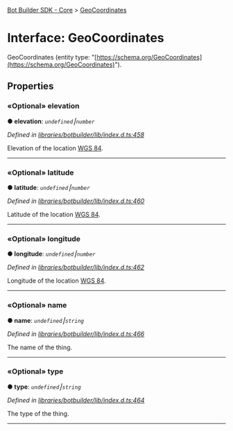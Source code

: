 [Bot Builder SDK - Core](../README.md) > [GeoCoordinates](../interfaces/botbuilder.geocoordinates.md)



# Interface: GeoCoordinates


GeoCoordinates (entity type: "[https://schema.org/GeoCoordinates](https://schema.org/GeoCoordinates)").


## Properties
<a id="elevation"></a>

### «Optional» elevation

**●  elevation**:  *`undefined`⎮`number`* 

*Defined in [libraries/botbuilder/lib/index.d.ts:458](https://github.com/Microsoft/botbuilder-js/blob/5422076/libraries/botbuilder/lib/index.d.ts#L458)*



Elevation of the location [WGS 84](https://en.wikipedia.org/wiki/World_Geodetic_System).




___

<a id="latitude"></a>

### «Optional» latitude

**●  latitude**:  *`undefined`⎮`number`* 

*Defined in [libraries/botbuilder/lib/index.d.ts:460](https://github.com/Microsoft/botbuilder-js/blob/5422076/libraries/botbuilder/lib/index.d.ts#L460)*



Latitude of the location [WGS 84](https://en.wikipedia.org/wiki/World_Geodetic_System).




___

<a id="longitude"></a>

### «Optional» longitude

**●  longitude**:  *`undefined`⎮`number`* 

*Defined in [libraries/botbuilder/lib/index.d.ts:462](https://github.com/Microsoft/botbuilder-js/blob/5422076/libraries/botbuilder/lib/index.d.ts#L462)*



Longitude of the location [WGS 84](https://en.wikipedia.org/wiki/World_Geodetic_System).




___

<a id="name"></a>

### «Optional» name

**●  name**:  *`undefined`⎮`string`* 

*Defined in [libraries/botbuilder/lib/index.d.ts:466](https://github.com/Microsoft/botbuilder-js/blob/5422076/libraries/botbuilder/lib/index.d.ts#L466)*



The name of the thing.




___

<a id="type"></a>

### «Optional» type

**●  type**:  *`undefined`⎮`string`* 

*Defined in [libraries/botbuilder/lib/index.d.ts:464](https://github.com/Microsoft/botbuilder-js/blob/5422076/libraries/botbuilder/lib/index.d.ts#L464)*



The type of the thing.




___



